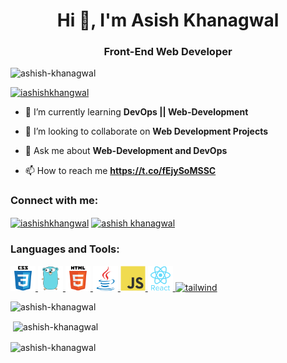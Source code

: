 <h1 align="center">Hi 👋, I'm Asish Khanagwal</h1>
<h3 align="center">Front-End Web Developer</h3>

<p align="left"> <img src="https://komarev.com/ghpvc/?username=ashish-khanagwal&label=Profile%20views&color=0e75b6&style=flat" alt="ashish-khanagwal" /> </p>

<p align="left"> <a href="https://twitter.com/iashishkhangwal" target="blank"><img src="https://img.shields.io/twitter/follow/iashishkhangwal?logo=twitter&style=for-the-badge" alt="iashishkhangwal" /></a> </p>

- 🌱 I’m currently learning **DevOps || Web-Development**

- 👯 I’m looking to collaborate on **Web Development Projects**

- 💬 Ask me about **Web-Development and DevOps**

- 📫 How to reach me **https://t.co/fEjySoMSSC**

<h3 align="left">Connect with me:</h3>
<p align="left">
<a href="https://twitter.com/iashishkhangwal" target="blank"><img align="center" src="https://raw.githubusercontent.com/rahuldkjain/github-profile-readme-generator/master/src/images/icons/Social/twitter.svg" alt="iashishkhangwal" height="30" width="40" /></a>
<a href="https://linkedin.com/in/ashish khanagwal" target="blank"><img align="center" src="https://raw.githubusercontent.com/rahuldkjain/github-profile-readme-generator/master/src/images/icons/Social/linked-in-alt.svg" alt="ashish khanagwal" height="30" width="40" /></a>
</p>

<h3 align="left">Languages and Tools:</h3>
<p align="left"> <a href="https://www.w3schools.com/css/" target="_blank" rel="noreferrer"> <img src="https://raw.githubusercontent.com/devicons/devicon/master/icons/css3/css3-original-wordmark.svg" alt="css3" width="40" height="40"/> </a> <a href="https://golang.org" target="_blank" rel="noreferrer"> <img src="https://raw.githubusercontent.com/devicons/devicon/master/icons/go/go-original.svg" alt="go" width="40" height="40"/> </a> <a href="https://www.w3.org/html/" target="_blank" rel="noreferrer"> <img src="https://raw.githubusercontent.com/devicons/devicon/master/icons/html5/html5-original-wordmark.svg" alt="html5" width="40" height="40"/> </a> <a href="https://www.java.com" target="_blank" rel="noreferrer"> <img src="https://raw.githubusercontent.com/devicons/devicon/master/icons/java/java-original.svg" alt="java" width="40" height="40"/> </a> <a href="https://developer.mozilla.org/en-US/docs/Web/JavaScript" target="_blank" rel="noreferrer"> <img src="https://raw.githubusercontent.com/devicons/devicon/master/icons/javascript/javascript-original.svg" alt="javascript" width="40" height="40"/> </a> <a href="https://reactjs.org/" target="_blank" rel="noreferrer"> <img src="https://raw.githubusercontent.com/devicons/devicon/master/icons/react/react-original-wordmark.svg" alt="react" width="40" height="40"/> </a> <a href="https://tailwindcss.com/" target="_blank" rel="noreferrer"> <img src="https://www.vectorlogo.zone/logos/tailwindcss/tailwindcss-icon.svg" alt="tailwind" width="40" height="40"/> </a> </p>

<p><img align="left" src="https://github-readme-stats.vercel.app/api/top-langs?username=ashish-khanagwal&show_icons=true&locale=en&layout=compact" alt="ashish-khanagwal" /></p><br>

<p>&nbsp;<img align="center" src="https://github-readme-stats.vercel.app/api?username=ashish-khanagwal&show_icons=true&locale=en" alt="ashish-khanagwal" /></p>

<p><img align="center" src="https://github-readme-streak-stats.herokuapp.com/?user=ashish-khanagwal&" alt="ashish-khanagwal" /></p>
